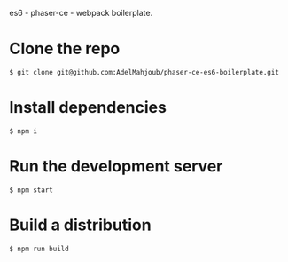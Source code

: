 es6 - phaser-ce - webpack boilerplate.

# Clone the repo
`$ git clone git@github.com:AdelMahjoub/phaser-ce-es6-boilerplate.git`

# Install dependencies
`$ npm i`

# Run the development server
`$ npm start`

# Build a distribution
`$ npm run build`
